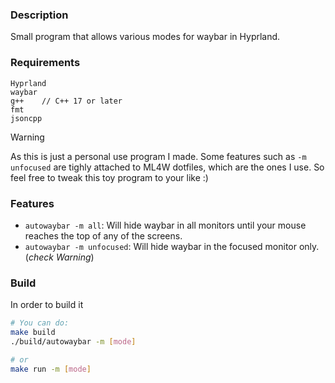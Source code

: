 ### Description
Small program that allows various modes for waybar in Hyprland. 
### Requirements
```
Hyprland
waybar
g++    // C++ 17 or later
fmt     
jsoncpp 
``` 

> [!Warning]
> As this is just a personal use program I made. Some features such as `-m unfocused` are tighly attached to ML4W dotfiles, which are the ones I use. So feel free to tweak this toy program to your like :)

### Features
- `autowaybar -m all`: Will hide waybar in all monitors until your mouse reaches the top of any of the screens.
- `autowaybar -m unfocused`: Will hide waybar in the focused monitor only. (*check Warning*)

### Build
In order to build it
```bash
# You can do: 
make build
./build/autowaybar -m [mode]

# or 
make run -m [mode]
```
